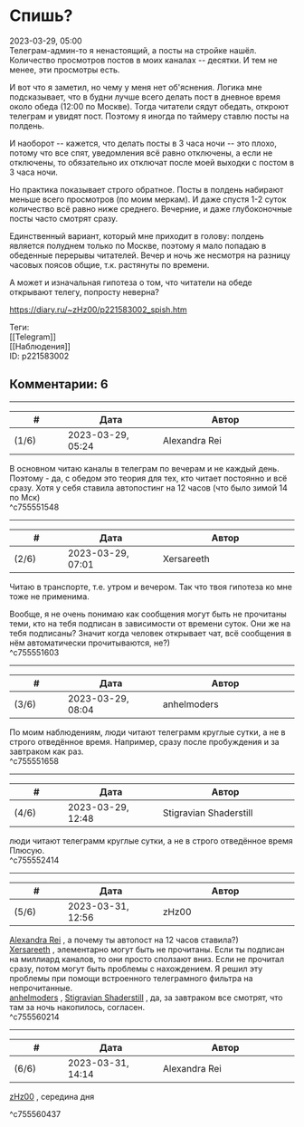 Спишь?
======

  
2023-03-29, 05:00  
 Телеграм-админ-то я ненастоящий, а посты на стройке нашёл. Количество просмотров постов в моих каналах -- десятки. И тем не менее, эти просмотры есть.   
   
 И вот что я заметил, но чему у меня нет об'яснения. Логика мне подсказывает, что в будни лучше всего делать пост в дневное время около обеда (12:00 по Москве). Тогда читатели сядут обедать, откроют телеграм и увидят пост. Поэтому я иногда по таймеру ставлю посты на полдень.   
   
 И наоборот -- кажется, что делать посты в 3 часа ночи -- это плохо, потому что все спят, уведомления всё равно отключены, а если не отключены, то обязательно их отключат после моей выходки с постом в 3 часа ночи.   
   
 Но практика показывает строго обратное. Посты в полдень набирают меньше всего просмотров (по моим меркам). И даже спустя 1-2 суток количество всё равно ниже среднего. Вечерние, и даже глубоконочные посты часто смотрят сразу.   
   
 Единственный вариант, который мне приходит в голову: полдень является полуднем только по Москве, поэтому я мало попадаю в обеденные перерывы читателей. Вечер и ночь же несмотря на разницу часовых поясов общие, т.к. растянуты по времени.   
   
 А может и изначальная гипотеза о том, что читатели на обеде открывают телегу, попросту неверна?   
  
<https://diary.ru/~zHz00/p221583002_spish.htm>  
  
Теги:  
[[Telegram]]  
[[Наблюдения]]  
ID: p221583002  


Комментарии: 6
--------------

  


---



|         #         |              Дата              |                     Автор                     |           ID           |
| --- | --- | --- | --- |
| (1/6) | 2023-03-29, 05:24 | Alexandra Rei | c755551548 |

  
  В основном читаю каналы в телеграм по вечерам и не каждый день. Поэтому - да, с обедом это теория для тех, кто читает постоянно и всё сразу. Хотя у себя ставила автопостинг на 12 часов (что было зимой 14 по Мск)    
 ^c755551548

---



|         #         |              Дата              |                     Автор                     |           ID           |
| --- | --- | --- | --- |
| (2/6) | 2023-03-29, 07:01 | Xersareeth | c755551603 |

  
 Читаю в транспорте, т.е. утром и вечером. Так что твоя гипотеза ко мне тоже не применима.   
   
 Вообще, я не очень понимаю как сообщения могут быть не прочитаны теми, кто на тебя подписан в зависимости от времени суток. Они же на тебя подписаны? Значит когда человек открывает чат, всё сообщения в нём автоматически прочитываются, не?)   
 ^c755551603

---



|         #         |              Дата              |                     Автор                     |           ID           |
| --- | --- | --- | --- |
| (3/6) | 2023-03-29, 08:04 | anhelmoders | c755551658 |

  
 По моим наблюдениям, люди читают телеграмм круглые сутки, а не в строго отведённое время. Например, сразу после пробуждения и за завтраком как раз.   
 ^c755551658

---



|         #         |              Дата              |                     Автор                     |           ID           |
| --- | --- | --- | --- |
| (4/6) | 2023-03-29, 12:48 | Stigravian Shaderstill | c755552414 |

  
  люди читают телеграмм круглые сутки, а не в строго отведённое время    
 Плюсую.   
 ^c755552414

---



|         #         |              Дата              |                     Автор                     |           ID           |
| --- | --- | --- | --- |
| (5/6) | 2023-03-31, 12:56 | zHz00 | c755560214 |

  
  [Alexandra Rei](https://Alexandra-world.diary.ru "[REAL]")  , а почему ты автопост на 12 часов ставила?)   
  [Xersareeth](https://BurrowDeclassified.diary.ru "One more fang")  , элементарно могут быть не прочитаны. Если ты подписан на миллиард каналов, то они просто сползают вниз. Если не прочитал сразу, потом могут быть проблемы с нахождением. Я решил эту проблемы при помощи встроенного телеграмного фильтра на непрочитанные.   
  [anhelmoders](https://anhelmoders.diary.ru "No plans. Only wonders.")  ,  [Stigravian Shaderstill](https://stigravian.diary.ru "Science, Death, Rock-n-Roll")  , да, за завтраком все смотрят, что там за ночь накопилось, согласен.   
 ^c755560214

---



|         #         |              Дата              |                     Автор                     |           ID           |
| --- | --- | --- | --- |
| (6/6) | 2023-03-31, 14:14 | Alexandra Rei | c755560437 |

  
  [zHz00](https://zHz00.diary.ru "Untitled")  ,  середина дня   
    
 ^c755560437